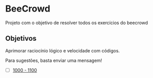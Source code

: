 # BeeCrowd
Projeto com o objetivo de resolver todos os exercícios do beecrowd

## Objetivos
Aprimorar raciocínio lógico e velocidade com códigos.

Para sugestões, basta enviar uma mensagem!

- [ ] [1000 - 1100](https://github.com/thiagoeletronicag7/BeeCrowd/blob/main/Exerc%C3%ADcios/1000-1100.md)
